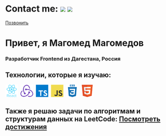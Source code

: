 # Contact me: <a href="https://t.me/magomedov_net"><img src="https://camo.githubusercontent.com/afaa74bcd8ebafeffb8c818bfa55e4b4923498b32ccbb1189fcc170fd43b490c/68747470733a2f2f696d672e736869656c64732e696f2f62616467652f54656c656772616d2d3243413545303f7374796c653d666f722d7468652d6261646765266c6f676f3d74656c656772616d266c6f676f436f6c6f723d7768697465" /></a> <a href='tel:89604086103'><img style='height: 28px; width: auto;' src='https://cdn2.iconfinder.com/data/icons/metro-ui-dock/512/Phone_alt.png' /></a>
[Позвонить](tel:89604086103)
# Привет, я Магомед Магомедов
### Разработчик Frontend из Дагестана, Россия
## Технологии, которые я изучаю:
<img src="https://github.com/devicons/devicon/blob/master/icons/react/react-original-wordmark.svg" title="React" alt="React" width="40" height="40"/>&nbsp; 
<img src="https://github.com/devicons/devicon/blob/master/icons/redux/redux-original.svg" title="Redux" alt="Redux" width="40" height="40"/>&nbsp;
<img src="https://github.com/devicons/devicon/blob/master/icons/typescript/typescript-plain.svg" title="TypeScript" alt="TypeScript" width="40" height="40"/>&nbsp;
<img src="https://github.com/devicons/devicon/blob/master/icons/javascript/javascript-original.svg" title="JavaScript" alt="JavaScript" width="40" height="40"/>&nbsp; 
<img src="https://github.com/devicons/devicon/blob/master/icons/css3/css3-plain-wordmark.svg"  title="CSS3" alt="CSS" width="40" height="40"/>&nbsp; 
<img src="https://github.com/devicons/devicon/blob/master/icons/html5/html5-original.svg" title="HTML5" alt="HTML" width="40" height="40"/>&nbsp; 
## Также я решаю задачи по алгоритмам и структурам данных на LeetCode: [Посмотреть достижения](https://leetcode.com/devMagomedov/)
  
  
 
